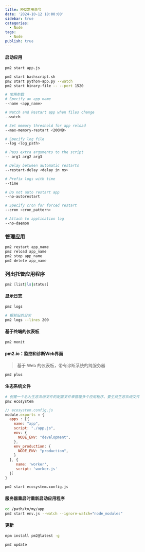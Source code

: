 ```yaml
---
title: PM2常用命令
date: '2024-10-12 18:00:00'
sidebar: true
categories:
  - Node
tags:
  - Node
publish: true
---
```


#### 启动应用
```bash
pm2 start app.js

pm2 start bashscript.sh
pm2 start python-app.py --watch
pm2 start binary-file -- --port 1520

# 常用参数
# Specify an app name
--name <app_name>

# Watch and Restart app when files change
--watch

# Set memory threshold for app reload
--max-memory-restart <200MB>

# Specify log file
--log <log_path>

# Pass extra arguments to the script
-- arg1 arg2 arg3

# Delay between automatic restarts
--restart-delay <delay in ms>

# Prefix logs with time
--time

# Do not auto restart app
--no-autorestart

# Specify cron for forced restart
--cron <cron_pattern>

# Attach to application log
--no-daemon
```

### 管理应用
```bash
pm2 restart app_name
pm2 reload app_name
pm2 stop app_name
pm2 delete app_name
```

### 列出托管应用程序
```bash
pm2 [list|ls|status]
```

#### 显示日志
```bash
pm2 logs

# 掘较旧的日志
pm2 logs --lines 200
```

#### 基于终端的仪表板
```bash
pm2 monit
```

#### pm2.io：监控和诊断Web界面
> 基于 Web 的仪表板，带有诊断系统的跨服务器

```bash
pm2 plus
```

#### 生态系统文件
```bash
# 创建一个名为生态系统文件的配置文件来管理多个应用程序。要生成生态系统文件
pm2 ecosystem
```

```js
// ecosystem.config.js
module.exports = {
  apps : [{
    name: "app",
    script: "./app.js",
    env: {
      NODE_ENV: "development",
    },
    env_production: {
      NODE_ENV: "production",
    }
  }, {
     name: 'worker',
     script: 'worker.js'
  }]
}
```

```bash
pm2 start ecosystem.config.js
```

#### 服务器重启时重新启动应用程序
```bash
cd /path/to/my/app
pm2 start env.js --watch --ignore-watch="node_modules"
```

#### 更新
```bash
npm install pm2@latest -g

pm2 update
```